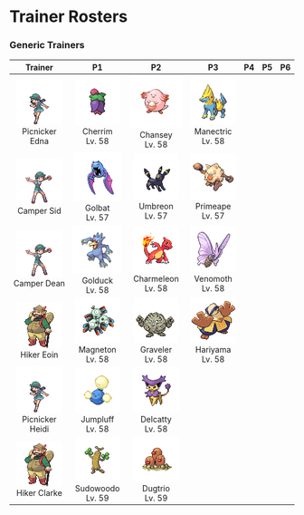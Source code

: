# Trainer Rosters

### Generic Trainers

| Trainer | P1 | P2 | P3 | P4 | P5 | P6 |
|:-------:|:--:|:--:|:--:|:--:|:--:|:--:|
| ![Picnicker Edna](../../assets/trainers/picnicker.png "Picnicker Edna")<br>Picnicker Edna | ![Cherrim](../../assets/sprites/cherrim/front.gif "Cherrim")<br>Cherrim<br>Lv. 58 | ![Chansey](../../assets/sprites/chansey/front.gif "Chansey")<br>Chansey<br>Lv. 58 | ![Manectric](../../assets/sprites/manectric/front.gif "Manectric")<br>Manectric<br>Lv. 58 |
| ![Camper Sid](../../assets/trainers/camper.png "Camper Sid")<br>Camper Sid | ![Golbat](../../assets/sprites/golbat/front.gif "Golbat")<br>Golbat<br>Lv. 57 | ![Umbreon](../../assets/sprites/umbreon/front.gif "Umbreon")<br>Umbreon<br>Lv. 57 | ![Primeape](../../assets/sprites/primeape/front.gif "Primeape")<br>Primeape<br>Lv. 57 |
| ![Camper Dean](../../assets/trainers/camper.png "Camper Dean")<br>Camper Dean | ![Golduck](../../assets/sprites/golduck/front.gif "Golduck")<br>Golduck<br>Lv. 58 | ![Charmeleon](../../assets/sprites/charmeleon/front.gif "Charmeleon")<br>Charmeleon<br>Lv. 58 | ![Venomoth](../../assets/sprites/venomoth/front.gif "Venomoth")<br>Venomoth<br>Lv. 58 |
| ![Hiker Eoin](../../assets/trainers/hiker.png "Hiker Eoin")<br>Hiker Eoin | ![Magneton](../../assets/sprites/magneton/front.gif "Magneton")<br>Magneton<br>Lv. 58 | ![Graveler](../../assets/sprites/graveler/front.gif "Graveler")<br>Graveler<br>Lv. 58 | ![Hariyama](../../assets/sprites/hariyama/front.gif "Hariyama")<br>Hariyama<br>Lv. 58 |
| ![Picnicker Heidi](../../assets/trainers/picnicker.png "Picnicker Heidi")<br>Picnicker Heidi | ![Jumpluff](../../assets/sprites/jumpluff/front.gif "Jumpluff")<br>Jumpluff<br>Lv. 58 | ![Delcatty](../../assets/sprites/delcatty/front.gif "Delcatty")<br>Delcatty<br>Lv. 58 |
| ![Hiker Clarke](../../assets/trainers/hiker.png "Hiker Clarke")<br>Hiker Clarke | ![Sudowoodo](../../assets/sprites/sudowoodo/front.gif "Sudowoodo")<br>Sudowoodo<br>Lv. 59 | ![Dugtrio](../../assets/sprites/dugtrio/front.gif "Dugtrio")<br>Dugtrio<br>Lv. 59 |

